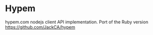 Hypem
=====

hypem.com nodejs client API implementation.  Port of the Ruby version https://github.com/JackCA/hypem
